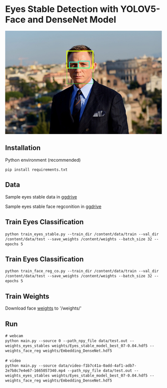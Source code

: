 # Eyes Stable Detection with YOLOV5-Face and DenseNet Model

![](data/daniel-craigv.jpg) 
## Installation

Python environment (recommended)
<!-- <details><summary> <b>Expand</b> </summary> -->

``` shell
pip install requirements.txt
```
## Data 

Sample eyes stable data in [ggdrive](https://drive.google.com/file/d/1g-yyGRuvnez9Fru2l2lKgRNXYJPgU_08/view?usp=share_link)

Sample eyes stable face regconition in [ggdrive](https://drive.google.com/file/d/1YItFXysp9qKwikw2D3vfKv5V-QXz2FfJ/view?usp=share_link)

## Train Eyes Classification
``` shell
python train_eyes_stable.py --train_dir /content/data/train --val_dir /content/data/test --save_weights /content/weights --batch_size 32 --epochs 5
```
## Train Eyes Classification
``` shell
python train_face_reg_co.py --train_dir /content/data/train --val_dir /content/data/test --save_weights /content/weights --batch_size 32 --epochs 5
```

## Train Weights
Download face [weights](https://drive.google.com/file/d/1YItFXysp9qKwikw2D3vfKv5V-QXz2FfJ/view?usp=share_link) to '/weights/'

## Run 
``` shell
# webcam
python main.py --source 0 --path_npy_file data/test.out --weights_eyes_stables weights/Eyes_stable_model_best_07-0.04.hdf5 --weights_face_reg weights/Embedding_DenseNet.hdf5

# video 
python main.py --source data/video-f1b7c41a-0add-4af1-adb7-2e7b8c7e4e67-1665057340.mp4 --path_npy_file data/test.out --weights_eyes_stables weights/Eyes_stable_model_best_07-0.04.hdf5 --weights_face_reg weights/Embedding_DenseNet.hdf5
```
